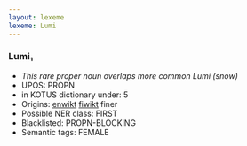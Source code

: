 ```yaml
---
layout: lexeme
lexeme: Lumi
---
```


###  Lumi₁

* _This rare proper noun overlaps more common *Lumi* (snow)_
* UPOS:  PROPN
* in KOTUS dictionary under:  5
* Origins: [enwikt](https://en.wiktionary.org/wiki/Lumi) [fiwikt](https://fi.wiktionary.org/wiki/Lumi) finer 
* Possible NER class:  FIRST
* Blacklisted:  PROPN-BLOCKING
* Semantic tags:  FEMALE

